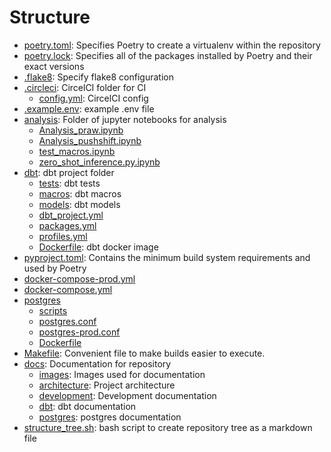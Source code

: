 # Structure 

- [poetry.toml](./poetry.toml): Specifies Poetry to create a virtualenv within the repository
- [poetry.lock](./poetry.lock): Specifies all of the packages installed by Poetry and their exact versions
- [.flake8](./.flake8): Specify flake8 configuration
- [.circleci](./.circleci): CircelCI folder for CI
  - [config.yml](./.circleci/config.yml): CircelCI config
- [.example.env](./.example.env): example .env file
- [analysis](./analysis): Folder of jupyter notebooks for analysis
  - [Analysis_praw.ipynb](./analysis/Analysis_praw.ipynb)
  - [Analysis_pushshift.ipynb](./analysis/Analysis_pushshift.ipynb)
  - [test_macros.ipynb](./analysis/test_macros.ipynb)
  - [zero_shot_inference.py.ipynb](./analysis/zero_shot_inference.py.ipynb)
- [dbt](./dbt): dbt project folder
  - [tests](./dbt/tests): dbt tests
  - [macros](./dbt/macros): dbt macros
  - [models](./dbt/models): dbt models
  - [dbt_project.yml](./dbt/dbt_project.yml)
  - [packages.yml](./dbt/packages.yml)
  - [profiles.yml](./dbt/profiles.yml)
  - [Dockerfile](./dbt/Dockerfile): dbt docker image
- [pyproject.toml](./pyproject.toml): Contains the minimum build system requirements and used by Poetry
- [docker-compose-prod.yml](./docker-compose-prod.yml)
- [docker-compose.yml](./docker-compose.yml)
- [postgres](./postgres)
  - [scripts](./postgres/scripts)
  - [postgres.conf](./postgres/postgres.conf)
  - [postgres-prod.conf](./postgres/postgres-prod.conf)
  - [Dockerfile](./postgres/Dockerfile)
- [Makefile](./Makefile): Convenient file to make builds easier to execute.
- [docs](./docs): Documentation for repository
  - [images](./docs/images): Images used for documentation
  - [architecture](./docs/architecture.md): Project architecture
  - [development](./docs/development.md): Development documentation
  - [dbt](./docs/dbt.md): dbt documentation
  - [postgres](./docs/postgres.md): postgres documentation
- [structure_tree.sh](./structure_tree.sh): bash script to create repository tree as a markdown file

